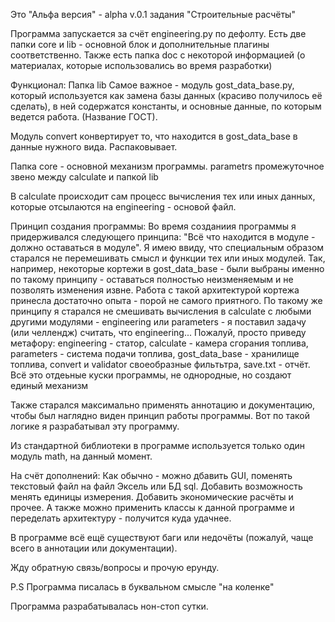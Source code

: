 Это "Альфа версия" - alpha v.0.1 задания "Строительные расчёты"

Программа запускается за счёт engineering.py по дефолту.
Есть две папки core и lib - основной блок и дополнительные плагины соответственно.
Также есть папка doc с некоторой информацией (о материалах, которые использовались во время разработки)

Функционал:
Папка lib
Самое важное - модуль gost_data_base.py, который используется как замена базы данных (красиво получилось её сделать),
в ней содержатся константы, и основные данные, по которым ведется работа. (Название ГОСТ).

Модуль convert конвертирует то, что находится в gost_data_base в данные нужного вида. Распаковывает.

Папка core - основной механизм программы.
parametrs промежуточное звено между calculate и папкой lib

В calculate происходит сам процесс вычисления тех или иных данных, которые отсылаются на engineering - основой файл.

Принцип создания программы:
Во время созданиия программы я придерживался следующего принципа:
"Всё что находится в модуле - должно оставаться в модуле". Я имею ввиду, что специальным образом старался не перемешивать смысл и функции тех или иных модулей.
Так, например, некоторые кортежи в gost_data_base - были выбраны именно по такому принципу - оставаться полностью неизменяемым и не позволять изменения извне.
Работа с такой архитектурой кортежа принесла достаточно опыта - порой не самого приятного.
По такому же принципу я старался не смешивать вычисления в calculate с любыми другими модулями - engineering или parameters - я поставил задачу (или челлендж) считать, что engineering...
Пожалуй, просто приведу метафору: engineering - статор, calculate - камера сгорания топлива, parameters - система подачи топлива, 
gost_data_base - хранилище топлива, convert и validator своеобразные фильтьтра, save.txt - отчёт.
Всё это отдеьные куски программы, не однородные, но создают единый механизм

Также старался максимально применять аннотацию и документацию, чтобы был наглядно виден принцип работы программы.
Вот по такой логике я разрабатывал эту программу.

Из стандартной библиотеки в программе используется только один модуль math, на данный момент.

На счёт дополнений:
Как обычно - можно дбавить GUI, поменять текстовый файл на файл Эксель или БД sql.
Добавить возможность менять единицы измерения.
Добавить экономические расчёты и прочее.
А также можно применить классы к данной программе и переделать архитектуру - получится куда удачнее.

В программе всё ещё существуют баги или недочёты (пожалуй, чаще всего в аннотации или документации). 

Жду обратную связь/вопросы и прочую ерунду.





P.S Программа писалась в буквальном смысле "на коленке" 



Программа разрабатывалась нон-стоп сутки.
